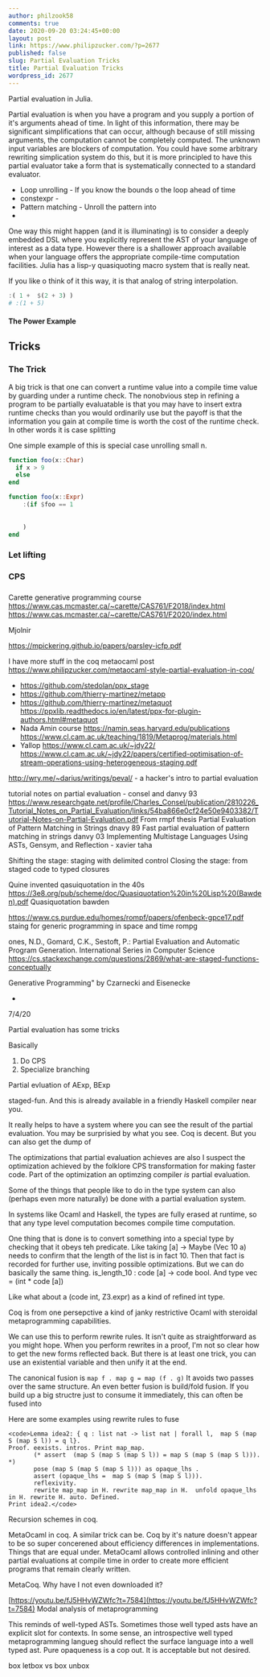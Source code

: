 ```yaml
---
author: philzook58
comments: true
date: 2020-09-20 03:24:45+00:00
layout: post
link: https://www.philipzucker.com/?p=2677
published: false
slug: Partial Evaluation Tricks
title: Partial Evaluation Tricks
wordpress_id: 2677
---
```


Partial evaluation in Julia.

Partial evaluation is when you have a program and you supply a portion of it's arguments ahead of time.
In light of this information, there may be significant simplifications that can occur, although because of still missing arguments, the computation cannot be completely computed. The unknown input variables are blockers of computation.
You could have some arbitrary rewriting simplication system do this, but it is more principled to have this partial evaluator take a form that is systematically connected to a standard evaluator.

- Loop unrolling - If you know the bounds o the loop ahead of time
- constexpr - 
- Pattern matching - Unroll the pattern into 
- 


One way this might happen (and it is illuminating) is to consider a deeply embedded DSL where you explicitly represent the AST of your language of interest as a data type.
However there is a shallower approach available when your language offers the appropriate compile-time computation facilities.
Julia has a lisp-y quasiquoting macro system that is really neat.

If you like o think of it this way, it is that analog of string interpolation.
```julia
:( 1 +  $(2 + 3) )
# :(1 + 5)
```

#### The Power Example


## Tricks

### The Trick
A big trick is that one can convert a runtime value into a compile time value by guarding under a runtime check.
The nonobvious step in refining a program to be partially evaluatable is that you may have to insert extra runtime checks than you would ordinarily use but the payoff is that the information you gain at compile time is worth the cost of the runtime check.
In other words it is case splitting

One simple example of this is special case unrolling small n.

```julia
function foo(x::Char)
  if x > 9
  else
end


```

```julia
function foo(x::Expr)
    :(if $foo == 1
    
    
    )
end

```



### Let lifting

### CPS



###






Carette generative programming course
https://www.cas.mcmaster.ca/~carette/CAS761/F2018/index.html
https://www.cas.mcmaster.ca/~carette/CAS761/F2020/index.html



Mjolnir





https://mpickering.github.io/papers/parsley-icfp.pdf

I have more stuff in the coq metaocaml post https://www.philipzucker.com/metaocaml-style-partial-evaluation-in-coq/

- https://github.com/stedolan/ppx_stage
- https://github.com/thierry-martinez/metapp
- https://github.com/thierry-martinez/metaquot https://ppxlib.readthedocs.io/en/latest/ppx-for-plugin-authors.html#metaquot
- Nada Amin course https://namin.seas.harvard.edu/publications  https://www.cl.cam.ac.uk/teaching/1819/Metaprog/materials.html
- Yallop https://www.cl.cam.ac.uk/~jdy22/ https://www.cl.cam.ac.uk/~jdy22/papers/certified-optimisation-of-stream-operations-using-heterogeneous-staging.pdf

http://wry.me/~darius/writings/peval/ - a hacker's intro to partial evaluation

tutorial notes on partial evaluation - consel and danvy 93 https://www.researchgate.net/profile/Charles_Consel/publication/2810226_Tutorial_Notes_on_Partial_Evaluation/links/54ba866e0cf24e50e9403382/Tutorial-Notes-on-Partial-Evaluation.pdf
From rmpf thesis
Partial Evaluation of Pattern Matching in Strings dnavy 89
Fast partial evaluation of pattern matching in strings danvy 03
Implementing Multistage Languages Using ASTs, Gensym, and Reflection - xavier taha

Shifting the stage: staging with delimited control
Closing the stage: from staged code to typed closures


Quine invented qasuiquotation in the 40s
https://3e8.org/pub/scheme/doc/Quasiquotation%20in%20Lisp%20(Bawden).pdf Quasiquotation bawden

https://www.cs.purdue.edu/homes/rompf/papers/ofenbeck-gpce17.pdf staing for generic programming in space and time rompg

ones, N.D., Gomard, C.K., Sestoft, P.: Partial Evaluation and Automatic Program Generation. International Series in Computer Science 
https://cs.stackexchange.com/questions/2869/what-are-staged-functions-conceptually

Generative Programming" by Czarnecki and Eisenecke

- 
7/4/20

Partial evaluation has some tricks

Basically

  1. Do CPS
  2. Specialize branching

Partial evluation of AExp, BExp

staged-fun. And this is already available in a friendly Haskell compiler near you.

It really helps to have a system where you can see the result of the partial evaluation. You may be surprisied by what you see. Coq is decent.  But you can also get the dump of 

The optimizations that partial evaluation achieves are also I suspect the optimization achieved by the folklore CPS transformation for making faster code. Part of the optimization an optimzing compiler _is_ partial evaluation.

Some of the things that people like to do in the type system can also (perhaps even more naturally) be done with a partial evaluation system. 

In systems like Ocaml and Haskell, the types are fully erased at runtime, so that any type level computation becomes compile time computation.

One thing that is done is to convert something into a special type by checking that it obeys teh predicate. Like taking [a] -> Maybe (Vec 10 a) needs to confirm that the length of the list is in fact 10. Then that fact is recorded for further use, inviting possible optimizations. But we can do basically the same thing. is_length_10 : code [a] -> code bool. And type vec = (int * code [a])

Like what about a  (code int, Z3.expr) as a kind of refined int type. 

Coq is from one persepctive a kind of janky restrictive Ocaml with steroidal metaprogramming capabilities. 

We can use this to perform rewrite rules. It isn't quite as straightforward as you might hope. When you perform rewrites in a proof, I'm not so clear how to get the new forms reflected back. But there is at least one trick, you can use an existential variable and then unify it at the end.

The canonical fusion is `map f . map g = map (f . g)` It avoids two passes over the same structure.  An even better fusion is build/fold fusion. If you build up a big structre just to consume it immediately, this can often be fused into 

Here are some examples using rewrite rules to fuse

    
    <code>Lemma idea2: { q : list nat -> list nat | forall l,  map S (map S (map S l)) = q l}.
    Proof. eexists. intros. Print map_map.
           (* assert  (map S (map S (map S l)) = map S (map S (map S l))). *)
           pose (map S (map S (map S l))) as opaque_lhs .
           assert (opaque_lhs =  map S (map S (map S l))).
           reflexivity. 
           rewrite map_map in H. rewrite map_map in H.  unfold opaque_lhs in H. rewrite H. auto. Defined.
    Print idea2.</code>

Recursion schemes in coq.

MetaOcaml in coq. A similar trick can be. Coq by it's nature doesn't appear to be so super concerened about efficiency differences in implementations. Things that are equal under. MetaOcaml allows controlled inlining and other partial evaluations at compile time in order to create more efficient programs that remain clearly written.

MetaCoq. Why have I not even downloaded it?

[https://youtu.be/fJ5HHvWZWfc?t=7584](https://youtu.be/fJ5HHvWZWfc?t=7584) Modal analysis of metaprogramming

This reminds of well-typed ASTs. Sometimes those well typed asts have an explicit slot for contexts. In some sense, an introspective well typed metaprogramming langueg should reflect the surface language into a well typed ast. Pure opaqueness is a cop out. It is acceptable but not desired.

box letbox vs box unbox

